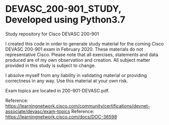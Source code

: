 # DEVASC_200-901_STUDY, Developed using Python3.7
Study repository for Cisco DEVASC 200-901

I created this code in order to generate study material for the coming Cisco DEVASC 200-901 exam in February 2020.  These materials do not representative Cisco. Please note that all exercises, statements and data produced are of my own observation and creation. All subject matter provided in this study is subject to change.

I absolve myself from any liability in validating material or providing correctness in any way. Use this material at your own risk.

Exam topics are located in 200-901-DEVASC.pdf.

Reference: https://learningnetwork.cisco.com/community/certifications/devnet-associate/devasc/exam-topics
Reference: https://learningnetwork.cisco.com/docs/DOC-36598


